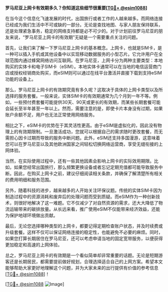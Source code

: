 **罗马尼亚上网卡有效期多久？你知道这些细节很重要[[TG💪+ @esim1088](https://t.me/s/esim1088)]**

在当今这个信息化飞速发展的时代，出国旅行或者工作的人越来越多。而网络连接已经成为我们生活中不可或缺的一部分。无论是查找地图、与家人朋友保持联系，还是处理紧急事务，稳定的网络支持都是必不可少的。对于计划前往罗马尼亚的朋友来说，“罗马尼亚上网卡的有效期”无疑是一个需要重点关注的问题。

首先，让我们来了解一下罗马尼亚上网卡的基本概念。上网卡，也就是SIM卡，是一种可以插入手机或其他设备中以实现移动数据服务的小型芯片。它允许用户在全球范围内通过蜂窝网络访问互联网。在罗马尼亚，上网卡分为两种主要类型：本地购买的实体卡和电子SIM卡（eSIM）。本地实体卡通常可以在当地的电信运营商门店或授权经销商处购买，而eSIM则可以通过在线平台激活并直接下载到支持eSIM功能的设备上。

那么，罗马尼亚上网卡的有效期究竟有多久呢？这取决于具体的上网卡类型以及所选择的服务套餐。一般来说，实体SIM卡的有效期通常为几个月到一年不等。例如，一些预付费套餐可能提供30天、90天或更长的有效期，而某些长期套餐可能会延长至半年甚至一年以上。然而，需要注意的是，即使卡片本身没有过期，如果账户余额不足，用户也无法正常使用网络服务。

相比之下，eSIM卡的优势在于其灵活性更高。由于eSIM是虚拟化的，因此没有物理上的有效期限制。一旦激活成功，您就可以根据自己的需求随时更改套餐，而无需担心因卡过期而导致的服务中断问题。此外，eSIM还支持多国漫游，这意味着您可以在罗马尼亚以及其他欧洲国家之间轻松切换网络运营商，享受无缝衔接的上网体验。

当然，在实际使用过程中，还有一些其他因素会影响上网卡的实际效用期限。比如，如果您经常出国旅行，那么频繁更换设备或者忘记定期充值都可能导致服务中断。因此，在购买上网卡之前，建议仔细阅读相关条款，并确保了解清楚所有相关的费用明细和服务范围。

另外，随着科技的进步，越来越多的人开始关注环保议题。传统的实体SIM卡因为制造过程中的资源消耗和废弃后的处理问题而受到质疑。而eSIM作为一种创新技术，则很好地解决了这一难题。它不仅减少了对自然资源的需求，还大大降低了物流运输带来的碳排放量。从长远来看，推广使用eSIM不仅能带来经济效益，还能为保护地球环境做出贡献。

最后，无论您选择哪种类型的上网卡，都要记得定期检查账户状态，并及时续费或升级套餐。这样不仅可以保证网络连接的稳定性，也能避免不必要的麻烦。同时，如果您打算长期居住在罗马尼亚，还可以考虑申请当地的固定宽带服务，以便获得更加稳定和高速的上网体验。

总之，罗马尼亚上网卡的有效期是一个看似简单却非常重要的话题。无论是短期游客还是长期居民，都需要提前做好规划，合理选择适合自己的上网方案。希望本文能够帮助大家更好地理解这个问题，并为大家未来的出行提供有价值的参考信息[[TG💪+ @esim1088](https://t.me/s/esim1088)]！

[[TG💪+ @esim1088](https://t.me/s/esim1088) ![Image](https://i.postimg.cc/4NQfJmqS/Snipaste-2025-05-13-00-14-12.png)]